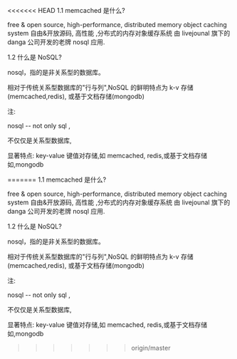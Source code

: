 <<<<<<< HEAD
1.1 memcached 是什么?

free & open source, high-performance, distributed memory object caching system
自由&开放源码, 高性能 ,分布式的内存对象缓存系统
由 livejounal 旗下的 danga 公司开发的老牌 nosql 应用.

1.2 什么是 NoSQL?

nosql，指的是非关系型的数据库。

相对于传统关系型数据库的"行与列",NoSQL 的鲜明特点为 k-v 存储(memcached,redis),
或基于文档存储(mongodb)

注:

nosql -- not only sql , 

不仅仅是关系型数据库, 

显著特点: key-value 键值对存储,如 memcached, redis,或基于文档存储 如,mongodb

=======
1.1 memcached 是什么?

free & open source, high-performance, distributed memory object caching system
自由&开放源码, 高性能 ,分布式的内存对象缓存系统
由 livejounal 旗下的 danga 公司开发的老牌 nosql 应用.

1.2 什么是 NoSQL?

nosql，指的是非关系型的数据库。

相对于传统关系型数据库的"行与列",NoSQL 的鲜明特点为 k-v 存储(memcached,redis),
或基于文档存储(mongodb)

注:

nosql -- not only sql , 

不仅仅是关系型数据库, 

显著特点: key-value 键值对存储,如 memcached, redis,或基于文档存储 如,mongodb

>>>>>>> origin/master
